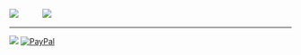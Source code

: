 <!-- ![](https://github-readme-stats.vercel.app/api?username=danilipari&theme=blueberry&hide_border=false&include_all_commits=false&count_private=true)<br/> -->
![](https://github-readme-stats.vercel.app/api/top-langs/?username=danilipari&theme=blueberry&hide_border=false&include_all_commits=false&count_private=true&layout=compact)
<span>&nbsp;</span>
<span>&nbsp;</span>
<span>&nbsp;</span>
<span>&nbsp;</span>
<span>&nbsp;</span>
![](https://github-readme-streak-stats.herokuapp.com/?user=danilipari&theme=blueberry&hide_border=false)

---
[![](https://visitcount.itsvg.in/api?id=danilipari&icon=0&color=1)](https://visitcount.itsvg.in)
[![PayPal](https://img.shields.io/badge/PayPal-00457C?style=for-the-badge&logo=paypal&logoColor=white)](https://paypal.me/paypal.me/liparidani) 

<!-- Proudly created with GPRM ( https://gprm.itsvg.in ) -->
